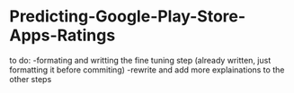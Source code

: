 # Predicting-Google-Play-Store-Apps-Ratings


to do:
-formating and writting the fine tuning step (already written, just formatting it before commiting)
-rewrite and add more explainations to the other steps
